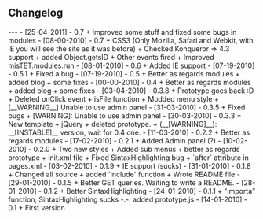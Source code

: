 <h2>Changelog</h2>
---
  -  [25-04-2011]  -  0.7	
+ Improved some stuff and fixed some bugs in modules
  -  [08-00-2010]  -  0.7	
+ CSS3 (Only Mozilla, Safari and Webkit, with IE you will see the site as it was before)
+  Checked Konqueror => 4.3 support
+  added Object.getsID
+  Other events fired
+  Improved misTET.modules.run
  -  [08-01-2010]  -  0.6	
+ Added IE support
  -  [07-19-2010]  -  0.5.1	
 + Fixed a bug
  -  [07-19-2010]  -  0.5	
+ Better as regards modules
+ added blog
+ some fixes
  -  [00-00-2010]  -  0.4	
+ Better as regards modules
+ added blog
+ some fixes
  -  [03-04-2010]  -  0.3.8	
+ Prototype goes back :D
+ Deleted onClick event
+ isFile function
+ Modded menu style
+ [__WARNING__] Unable to use admin panel
  -  [31-03-2010]  -  0.3.5	
+ Fixed bugs
+ [WARNING]: Unable to use admin panel
  -  [30-03-2010]  -  0.3.3	
+ New template
+ jQuery
+ deleted prototype. 
+ (__[WARNING]__): __[INSTABLE]__ version, wait for 0.4 one.
  -  [11-03-2010]  -  0.2.2	
+ Better as regards modules
  -  [17-02-2010]  -  0.2.1	
+ Added Admin panel (?)
  -  [10-02-2010]  -  0.2.0	
+ Two new styles
+ Added sub menus
+ better as regards prototype
+ init.xml file
+ Fixed SintaxHighlighting bug
+ `after` attribute in pages.xml		
  -  [03-02-2010]  -  0.1.9 	
+ IE support (sucks)
  -  [31-01-2010]  -  0.1.8 	
+ Changed all source
+ added `include` function
+ Wrote README file         			
  -  [29-01-2010]  -  0.1.5 	
+ Better GET queries. Waiting to write a README.
  -  [28-01-2010]  -  0.1.2 	
+ Better SintaxHighlighting
  -  [24-01-2010]  -  0.1.1 	
+ "importa" function, SintaxHighlighting sucks -.-. added prototype.js
  -  [14-01-2010]  -  0.1   	
+ First version
